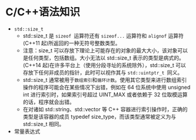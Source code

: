# C/C++语法知识
- `std::size_t`
	* std::size_t 是 `sizeof `运算符还有 `sizeof...` 运算符和 `alignof` 运算符 (C++11 起)所返回的一种无符号整数类型。
    * 注意：size_t 可以存放下理论上可能存在的对象的最大大小，该对象可以是任何类型，包括数组。大小无法以 std::size_t 表示的类型是病式的。 (C++14 起)在许多平台上（使用分段寻址的系统除外），std::size_t 可以存放下任何非成员的指针，此时可以视作其与 `std::uintptr_t `同义。
    * std::size_t 通常被用于`数组索引`和`循环计数`。使用其它类型来进行数组索引操作的程序可能会在某些情况下出错，例如在 64 位系统中使用 unsigned int 进行索引时，如果索引号超过 UINT_MAX 或者依赖于 32 位取模运算的话，程序就会出错。
    * 在对诸如 std::string、std::vector 等 C++ 容器进行索引操作时，正确的类型是该容器的成员 typedef size_type，而该类型通常被定义为与 std::size_t 相同。 
- 常量表达式
